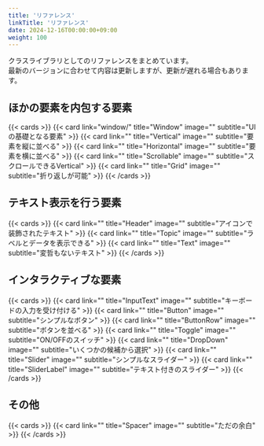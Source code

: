```yaml
---
title: 'リファレンス'
linkTitle: 'リファレンス'
date: 2024-12-16T00:00:00+09:00
weight: 100
---
```

クラスライブラリとしてのリファレンスをまとめています。  
最新のバージョンに合わせて内容は更新しますが、更新が遅れる場合もあります。


## ほかの要素を内包する要素

{{< cards >}}
  {{< card link="window/" title="Window" image="" subtitle="UIの基礎となる要素" >}}
  {{< card link="" title="Vertical" image="" subtitle="要素を縦に並べる" >}}
  {{< card link="" title="Horizontal" image="" subtitle="要素を横に並べる" >}}
  {{< card link="" title="Scrollable" image="" subtitle="スクロールできるVertical" >}}
  {{< card link="" title="Grid" image="" subtitle="折り返しが可能" >}}
{{< /cards >}}


## テキスト表示を行う要素

{{< cards >}}
  {{< card link="" title="Header" image="" subtitle="アイコンで装飾されたテキスト" >}}
  {{< card link="" title="Topic" image="" subtitle="ラベルとデータを表示できる" >}}
  {{< card link="" title="Text" image="" subtitle="変哲もないテキスト" >}}
{{< /cards >}}


## インタラクティブな要素

{{< cards >}}
  {{< card link="" title="InputText" image="" subtitle="キーボードの入力を受け付ける" >}}
  {{< card link="" title="Button" image="" subtitle="シンプルなボタン" >}}
  {{< card link="" title="ButtonRow" image="" subtitle="ボタンを並べる" >}}
  {{< card link="" title="Toggle" image="" subtitle="ON/OFFのスイッチ" >}}
  {{< card link="" title="DropDown" image="" subtitle="いくつかの候補から選択" >}}
  {{< card link="" title="Slider" image="" subtitle="シンプルなスライダー" >}}
  {{< card link="" title="SliderLabel" image="" subtitle="テキスト付きのスライダー" >}}
{{< /cards >}}


## その他

{{< cards >}}
  {{< card link="" title="Spacer" image="" subtitle="ただの余白" >}}
{{< /cards >}}

